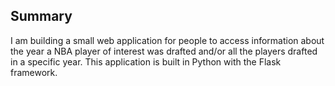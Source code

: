 ## Summary

I am building a small web application for people to access information about the year a NBA player of interest was drafted and/or all the 
players drafted in a specific year. This application is built in Python with the Flask framework. 
